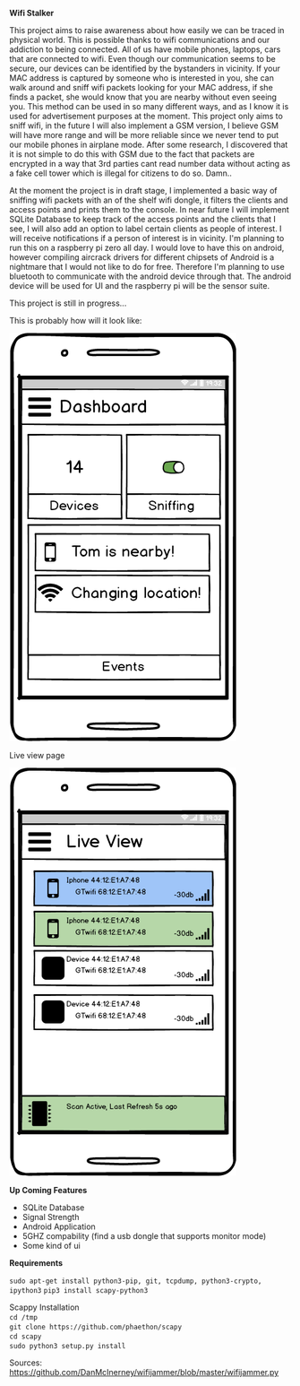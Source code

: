 
**Wifi Stalker**

This project aims to raise awareness about how easily we can be traced in physical world. This is possible
thanks to wifi communications and our addiction to being connected. All of us have mobile phones, laptops, 
cars that are connected to wifi.  Even though our communication seems to be secure, our devices can be identified by 
the bystanders in vicinity. If your MAC address is captured by someone who is interested in you, she can walk around and 
sniff wifi packets looking for your MAC address, if she finds a packet, she would know that you are nearby without even
seeing you. This method can be used in so many different ways, and as I know it is used for advertisement purposes at the moment.
This project only aims to sniff wifi, in the future I will also implement a GSM version, I believe
GSM will have more range and will be more reliable since we never tend to put our mobile phones in airplane mode. After 
some research, I discovered that it is not simple to do this with GSM due to the fact that packets are encrypted in a way
that 3rd parties cant read number data without acting as a fake cell tower which is illegal for citizens to do so. Damn..


At the moment the project is in draft stage, I implemented a basic way of sniffing wifi packets with an of the shelf
wifi dongle, it filters the clients and access points and prints them to the console. In near future I will implement
SQLite Database to keep track of the access points and the clients that I see, I will also add an option to label certain
clients as people of interest. I will receive notifications if a person of interest is in vicinity. I'm planning to run
this on a raspberry pi zero all day. I would love to have this on android, however compiling aircrack drivers for different
chipsets of Android is a nightmare that I would not like to do for free. Therefore I'm planning to use bluetooth to
communicate with the android device through that. The android device will be used for UI and the 
raspberry pi will be the sensor suite. 

This project is still in progress... 

This is probably how will it look like:

![Alt text](https://github.com/kaangoksal/wifi_device_stalker/blob/master/media/Dashboard.png)


Live view page

![Alt text](https://github.com/kaangoksal/wifi_device_stalker/blob/master/media/Live%20View.png)

**Up Coming Features**

- SQLite Database
- Signal Strength
- Android Application
- 5GHZ compability (find a usb dongle that supports monitor mode)
- Some kind of ui


**Requirements**  

`sudo apt-get install python3-pip, git, tcpdump, python3-crypto, ipython3`
`pip3 install scapy-python3`


Scappy Installation  
`cd /tmp`  
`git clone https://github.com/phaethon/scapy`  
`cd scapy`  
`sudo python3 setup.py install`  




Sources: 
https://github.com/DanMcInerney/wifijammer/blob/master/wifijammer.py
